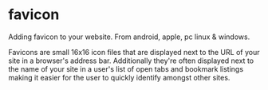 # favicon
Adding favicon to your website. From android, apple, pc linux &amp; windows.

Favicons are small 16x16 icon files that are displayed next to the URL of your site in a browser's address bar. Additionally they're often displayed next to the name of your site in a user's list of open tabs and bookmark listings making it easier for the user to quickly identify amongst other sites.
